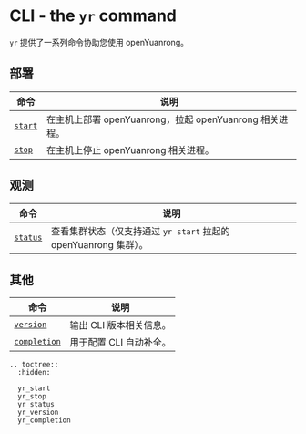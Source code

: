 # CLI - the `yr` command

`yr` 提供了一系列命令协助您使用 openYuanrong。

## 部署

| 命令 | 说明 |
| ---- | ---- |
| [`start`](./yr_start.md) | 在主机上部署 openYuanrong，拉起 openYuanrong 相关进程。 |
| [`stop`](./yr_stop.md) | 在主机上停止 openYuanrong 相关进程。 |

## 观测

| 命令 | 说明 |
| ---- | ---- |
| [`status`](./yr_status.md) | 查看集群状态（仅支持通过 `yr start` 拉起的 openYuanrong 集群）。|

## 其他

| 命令 | 说明 |
| ---- | ---- |
| [`version`](./yr_version.md) | 输出 CLI 版本相关信息。 |
| [`completion`](./yr_completion.md) | 用于配置 CLI 自动补全。 |

```{eval-rst}
.. toctree::
  :hidden:

  yr_start
  yr_stop
  yr_status
  yr_version
  yr_completion
```

